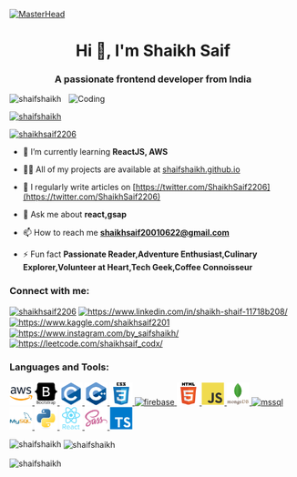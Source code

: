 [![MasterHead](https://images.unsplash.com/photo-1529101091764-c3526daf38fe?crop=entropy&cs=tinysrgb&fit=max&fm=jpg&ixid=MnwxfDB8MXxyYW5kb218MHx8cHJvZ3JhbW1pbmd8fHx8fHwxNjk1ODE5ODk5&ixlib=rb-4.0.3&q=80&utm_campaign=api-credit&utm_medium=referral&utm_source=unsplash_source&w=1080)](https://shaifshaikh.io)
<h1 align="center">Hi 👋, I'm Shaikh Saif</h1>
<h3 align="center">A passionate frontend developer from India</h3>
<img align="right" alt="Coding" width="400" src="https://user-images.githubusercontent.com/69011963/137184767-79a13ec7-1bb3-4341-a6da-3a149c9c159a.gif">
<p align="left"> <img src="https://komarev.com/ghpvc/?username=shaifshaikh&label=Profile%20views&color=0e75b6&style=flat" alt="shaifshaikh" /> </p>

<p align="left"> <a href="https://github.com/ryo-ma/github-profile-trophy"><img src="https://github-profile-trophy.vercel.app/?username=shaifshaikh" alt="shaifshaikh" /></a> </p>

<p align="left"> <a href="https://twitter.com/shaikhsaif2206" target="blank"><img src="https://img.shields.io/twitter/follow/shaikhsaif2206?logo=twitter&style=for-the-badge" alt="shaikhsaif2206" /></a> </p>

- 🌱 I’m currently learning **ReactJS, AWS**

- 👨‍💻 All of my projects are available at [shaifshaikh.github.io](shaifshaikh.github.io)

- 📝 I regularly write articles on [https://twitter.com/ShaikhSaif2206](https://twitter.com/ShaikhSaif2206)

- 💬 Ask me about **react,gsap**

- 📫 How to reach me **shaikhsaif20010622@gmail.com**

- ⚡ Fun fact **Passionate Reader,Adventure Enthusiast,Culinary Explorer,Volunteer at Heart,Tech Geek,Coffee Connoisseur**

<h3 align="left">Connect with me:</h3>
<p align="left">
<a href="https://twitter.com/shaikhsaif2206" target="blank"><img align="center" src="https://raw.githubusercontent.com/rahuldkjain/github-profile-readme-generator/master/src/images/icons/Social/twitter.svg" alt="shaikhsaif2206" height="30" width="40" /></a>
<a href="https://linkedin.com/in/https://www.linkedin.com/in/shaikh-shaif-11718b208/" target="blank"><img align="center" src="https://raw.githubusercontent.com/rahuldkjain/github-profile-readme-generator/master/src/images/icons/Social/linked-in-alt.svg" alt="https://www.linkedin.com/in/shaikh-shaif-11718b208/" height="30" width="40" /></a>
<a href="https://kaggle.com/https://www.kaggle.com/shaikhsaif2201" target="blank"><img align="center" src="https://raw.githubusercontent.com/rahuldkjain/github-profile-readme-generator/master/src/images/icons/Social/kaggle.svg" alt="https://www.kaggle.com/shaikhsaif2201" height="30" width="40" /></a>
<a href="https://instagram.com/https://www.instagram.com/by_saifshaikh/" target="blank"><img align="center" src="https://raw.githubusercontent.com/rahuldkjain/github-profile-readme-generator/master/src/images/icons/Social/instagram.svg" alt="https://www.instagram.com/by_saifshaikh/" height="30" width="40" /></a>
<a href="https://www.leetcode.com/https://leetcode.com/shaikhsaif_codx/" target="blank"><img align="center" src="https://raw.githubusercontent.com/rahuldkjain/github-profile-readme-generator/master/src/images/icons/Social/leet-code.svg" alt="https://leetcode.com/shaikhsaif_codx/" height="30" width="40" /></a>
</p>

<h3 align="left">Languages and Tools:</h3>
<p align="left"> <a href="https://aws.amazon.com" target="_blank" rel="noreferrer"> <img src="https://raw.githubusercontent.com/devicons/devicon/master/icons/amazonwebservices/amazonwebservices-original-wordmark.svg" alt="aws" width="40" height="40"/> </a> <a href="https://getbootstrap.com" target="_blank" rel="noreferrer"> <img src="https://raw.githubusercontent.com/devicons/devicon/master/icons/bootstrap/bootstrap-plain-wordmark.svg" alt="bootstrap" width="40" height="40"/> </a> <a href="https://www.cprogramming.com/" target="_blank" rel="noreferrer"> <img src="https://raw.githubusercontent.com/devicons/devicon/master/icons/c/c-original.svg" alt="c" width="40" height="40"/> </a> <a href="https://www.w3schools.com/cpp/" target="_blank" rel="noreferrer"> <img src="https://raw.githubusercontent.com/devicons/devicon/master/icons/cplusplus/cplusplus-original.svg" alt="cplusplus" width="40" height="40"/> </a> <a href="https://www.w3schools.com/css/" target="_blank" rel="noreferrer"> <img src="https://raw.githubusercontent.com/devicons/devicon/master/icons/css3/css3-original-wordmark.svg" alt="css3" width="40" height="40"/> </a> <a href="https://firebase.google.com/" target="_blank" rel="noreferrer"> <img src="https://www.vectorlogo.zone/logos/firebase/firebase-icon.svg" alt="firebase" width="40" height="40"/> </a> <a href="https://www.w3.org/html/" target="_blank" rel="noreferrer"> <img src="https://raw.githubusercontent.com/devicons/devicon/master/icons/html5/html5-original-wordmark.svg" alt="html5" width="40" height="40"/> </a> <a href="https://developer.mozilla.org/en-US/docs/Web/JavaScript" target="_blank" rel="noreferrer"> <img src="https://raw.githubusercontent.com/devicons/devicon/master/icons/javascript/javascript-original.svg" alt="javascript" width="40" height="40"/> </a> <a href="https://www.mongodb.com/" target="_blank" rel="noreferrer"> <img src="https://raw.githubusercontent.com/devicons/devicon/master/icons/mongodb/mongodb-original-wordmark.svg" alt="mongodb" width="40" height="40"/> </a> <a href="https://www.microsoft.com/en-us/sql-server" target="_blank" rel="noreferrer"> <img src="https://www.svgrepo.com/show/303229/microsoft-sql-server-logo.svg" alt="mssql" width="40" height="40"/> </a> <a href="https://www.mysql.com/" target="_blank" rel="noreferrer"> <img src="https://raw.githubusercontent.com/devicons/devicon/master/icons/mysql/mysql-original-wordmark.svg" alt="mysql" width="40" height="40"/> </a> <a href="https://www.python.org" target="_blank" rel="noreferrer"> <img src="https://raw.githubusercontent.com/devicons/devicon/master/icons/python/python-original.svg" alt="python" width="40" height="40"/> </a> <a href="https://reactjs.org/" target="_blank" rel="noreferrer"> <img src="https://raw.githubusercontent.com/devicons/devicon/master/icons/react/react-original-wordmark.svg" alt="react" width="40" height="40"/> </a> <a href="https://sass-lang.com" target="_blank" rel="noreferrer"> <img src="https://raw.githubusercontent.com/devicons/devicon/master/icons/sass/sass-original.svg" alt="sass" width="40" height="40"/> </a> <a href="https://www.typescriptlang.org/" target="_blank" rel="noreferrer"> <img src="https://raw.githubusercontent.com/devicons/devicon/master/icons/typescript/typescript-original.svg" alt="typescript" width="40" height="40"/> </a> </p>

<p><img align="left" src="https://github-readme-stats.vercel.app/api/top-langs?username=shaifshaikh&show_icons=true&locale=en&layout=compact" alt="shaifshaikh" /></p>

<p>&nbsp;<img align="center" src="https://github-readme-stats.vercel.app/api?username=shaifshaikh&show_icons=true&locale=en" alt="shaifshaikh" /></p>

<p><img align="center" src="https://github-readme-streak-stats.herokuapp.com/?user=shaifshaikh&" alt="shaifshaikh" /></p>


